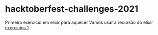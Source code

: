 # hacktoberfest-challenges-2021




Primeiro exercicio em elixir para aquecer
Vamos usar a recursão do elixir
[exercícios 1](./challenges/exercicio1.md)